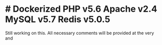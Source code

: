 # # Dockerized PHP v5.6 Apache v2.4 MySQL v5.7 Redis v5.0.5

Still working on this.
All necessary comments will be provided at the very and
